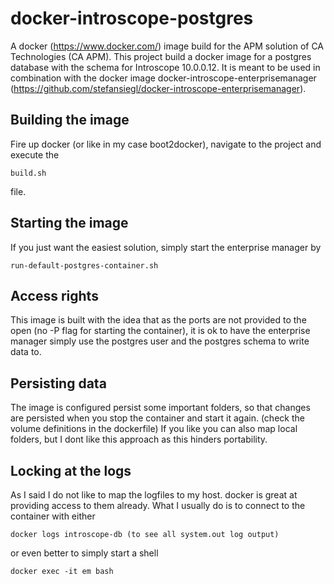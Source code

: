 # docker-introscope-postgres
A docker (https://www.docker.com/) image build for the APM solution of CA Technologies (CA APM). This project build a docker image for a postgres database with the schema for Introscope 10.0.0.12. It is meant to be used in combination with the docker image docker-introscope-enterprisemanager (https://github.com/stefansiegl/docker-introscope-enterprisemanager).


## Building the image
Fire up docker (or like in my case boot2docker), navigate to the project and execute the
```
build.sh
```
file.

## Starting the image
If you just want the easiest solution, simply start the enterprise manager by
```
run-default-postgres-container.sh
```

## Access rights
This image is built with the idea that as the ports are not provided to the open (no -P flag for starting the container), it is ok to have the enterprise manager simply use the postgres user and the postgres schema to write data to.

## Persisting data
The image is configured persist some important folders, so that changes are persisted when you stop the container and start it again. (check the volume definitions in the dockerfile)
If you like you can also map local folders, but I dont like this approach as this hinders portability.

## Locking at the logs
As I said I do not like to map the logfiles to my host. docker is great at providing access to them already. What I usually do is to connect to the container with either
```
docker logs introscope-db (to see all system.out log output)
```
or even better to simply start a shell
```
docker exec -it em bash
```
